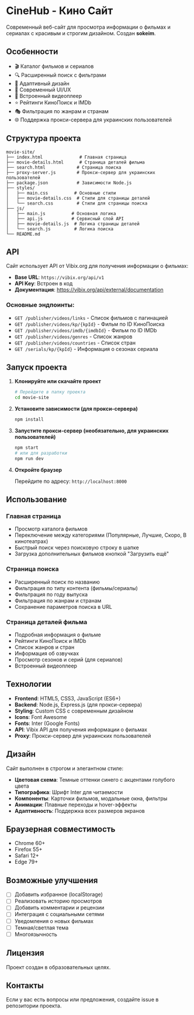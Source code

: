 # CineHub - Кино Сайт

Современный веб-сайт для просмотра информации о фильмах и сериалах с красивым и строгим дизайном. Создан **sokeim**.

## Особенности

- 🎬 Каталог фильмов и сериалов
- 🔍 Расширенный поиск с фильтрами
- 📱 Адаптивный дизайн
- 🎨 Современный UI/UX
- 🎥 Встроенный видеоплеер
- ⭐ Рейтинги КиноПоиск и IMDb
- 🎭 Фильтрация по жанрам и странам
- 🌐 Поддержка прокси-сервера для украинских пользователей

## Структура проекта

```
movie-site/
├── index.html              # Главная страница
├── movie-details.html      # Страница деталей фильма
├── search.html            # Страница поиска
├── proxy-server.js        # Прокси-сервер для украинских пользователей
├── package.json           # Зависимости Node.js
├── styles/
│   ├── main.css          # Основные стили
│   ├── movie-details.css  # Стили для страницы деталей
│   └── search.css         # Стили для страницы поиска
├── js/
│   ├── main.js          # Основная логика
│   ├── api.js           # Сервисный слой API
│   ├── movie-details.js  # Логика страницы деталей
│   └── search.js         # Логика поиска
└── README.md
```

## API

Сайт использует API от Vibix.org для получения информации о фильмах:

- **Base URL**: `https://vibix.org/api/v1`
- **API Key**: Встроен в код
- **Документация**: https://vibix.org/api/external/documentation

### Основные эндпоинты:

- `GET /publisher/videos/links` - Список фильмов с пагинацией
- `GET /publisher/videos/kp/{kpId}` - Фильм по ID КиноПоиска
- `GET /publisher/videos/imdb/{imdbId}` - Фильм по ID IMDb
- `GET /publisher/videos/genres` - Список жанров
- `GET /publisher/videos/countries` - Список стран
- `GET /serials/kp/{kpId}` - Информация о сезонах сериала

## Запуск проекта

1. **Клонируйте или скачайте проект**
   ```bash
   # Перейдите в папку проекта
   cd movie-site
   ```

2. **Установите зависимости (для прокси-сервера)**
   ```bash
   npm install
   ```

3. **Запустите прокси-сервер (необязательно, для украинских пользователей)**
   ```bash
   npm start
   # или для разработки
   npm run dev
   ```

4. **Откройте браузер**
   
   Перейдите по адресу: `http://localhost:8000`

## Использование

### Главная страница
- Просмотр каталога фильмов
- Переключение между категориями (Популярные, Лучшие, Скоро, В кинотеатрах)
- Быстрый поиск через поисковую строку в шапке
- Загрузка дополнительных фильмов кнопкой "Загрузить ещё"

### Страница поиска
- Расширенный поиск по названию
- Фильтрация по типу контента (фильмы/сериалы)
- Фильтрация по году выпуска
- Фильтрация по жанрам и странам
- Сохранение параметров поиска в URL

### Страница деталей фильма
- Подробная информация о фильме
- Рейтинги КиноПоиск и IMDb
- Список жанров и стран
- Информация об озвучках
- Просмотр сезонов и серий (для сериалов)
- Встроенный видеоплеер

## Технологии

- **Frontend**: HTML5, CSS3, JavaScript (ES6+)
- **Backend**: Node.js, Express.js (для прокси-сервера)
- **Styling**: Custom CSS с современным дизайном
- **Icons**: Font Awesome
- **Fonts**: Inter (Google Fonts)
- **API**: Vibix API для получения информации о фильмах
- **Proxy**: Прокси-сервер для украинских пользователей

## Дизайн

Сайт выполнен в строгом и элегантном стиле:

- **Цветовая схема**: Темные оттенки синего с акцентами голубого цвета
- **Типографика**: Шрифт Inter для читаемости
- **Компоненты**: Карточки фильмов, модальные окна, фильтры
- **Анимации**: Плавные переходы и hover-эффекты
- **Адаптивность**: Поддержка всех размеров экранов

## Браузерная совместимость

- Chrome 60+
- Firefox 55+
- Safari 12+
- Edge 79+

## Возможные улучшения

- [ ] Добавить избранное (localStorage)
- [ ] Реализовать историю просмотров
- [ ] Добавить комментарии и рецензии
- [ ] Интеграция с социальными сетями
- [ ] Уведомления о новых фильмах
- [ ] Темная/светлая тема
- [ ] Многоязычность

## Лицензия

Проект создан в образовательных целях.

## Контакты

Если у вас есть вопросы или предложения, создайте issue в репозитории проекта.
